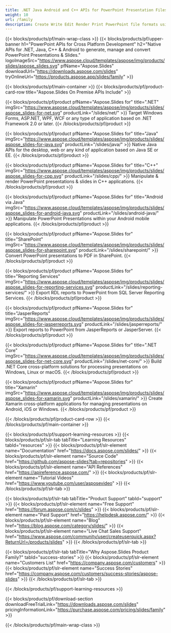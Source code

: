 ```yaml
---
title: .NET Java Android and C++ APIs for PowerPoint Presentation Files 
weight: 10
url: /family
description: Create Write Edit Render Print PowerPoint file formats using the relevant library in .NET Java Android SharePoint apps. Export Slides in SSRS and JasperReports
---
```


{{< blocks/products/pf/main-wrap-class >}}
{{< blocks/products/pf/upper-banner h1="PowerPoint APIs for Cross Platform Development" h2="Native APIs for .NET, Java, C++ & Android to generate, manage and convert PowerPoint Presentations & Slides." logoImageSrc="https://www.aspose.cloud/templates/aspose/img/products/slides/aspose_slides.svg" pfName="Aspose.Slides" downloadUrl="https://downloads.aspose.com/slides" tryOnlineUrl="https://products.aspose.app/slides/family" >}}

{{< blocks/products/pf/main-container >}}
{{< blocks/products/pf/product-card-row title="Aspose.Slides On Premise APIs Include" >}}

{{< blocks/products/pf/product pfName="Aspose.Slides for" title=".NET" imgSrc="https://www.aspose.cloud/templates/aspose/img/products/slides/aspose_slides-for-net.svg" productLink="/slides/net/" >}}
Target Windows Forms, ASP.NET, WPF, WCF or any type of application based on .NET Framework 2.0 or later.
{{< /blocks/products/pf/product >}}

{{< blocks/products/pf/product pfName="Aspose.Slides for" title="Java" imgSrc="https://www.aspose.cloud/templates/aspose/img/products/slides/aspose_slides-for-java.svg" productLink="/slides/java/" >}}
Native Java APIs for the desktop, web or any kind of application based on Java SE or EE.
{{< /blocks/products/pf/product >}}

{{< blocks/products/pf/product pfName="Aspose.Slides for" title="C++" imgSrc="https://www.aspose.cloud/templates/aspose/img/products/slides/aspose_slides-for-cpp.svg" productLink="/slides/cpp/" >}}
Manipulate & render PowerPoint presentations & slides in C++ applications.
{{< /blocks/products/pf/product >}}

{{< blocks/products/pf/product pfName="Aspose.Slides for" title="Android via Java" imgSrc="https://www.aspose.cloud/templates/aspose/img/products/slides/aspose_slides-for-android-java.svg" productLink="/slides/android-java/" >}}
Manipulate PowerPoint Presentations within your Android mobile applications.
{{< /blocks/products/pf/product >}}

{{< blocks/products/pf/product pfName="Aspose.Slides for" title="SharePoint" imgSrc="https://www.aspose.cloud/templates/aspose/img/products/slides/aspose_slides-for-sharepoint.svg" productLink="/slides/sharepoint/" >}}
Convert PowerPoint presentations to PDF in SharePoint.
{{< /blocks/products/pf/product >}}

{{< blocks/products/pf/product pfName="Aspose.Slides for" title="Reporting Services" imgSrc="https://www.aspose.cloud/templates/aspose/img/products/slides/aspose_slides-for-reporting-services.svg" productLink="/slides/reporting-services/" >}}
Export RDL reports to PowerPoint from SQL Server Reporting Services.
{{< /blocks/products/pf/product >}}

{{< blocks/products/pf/product pfName="Aspose.Slides for" title="JasperReports" imgSrc="https://www.aspose.cloud/templates/aspose/img/products/slides/aspose_slides-for-jasperreports.svg" productLink="/slides/jasperreports/" >}}
Export reports to PowerPoint from JasperReports or JasperServer.
{{< /blocks/products/pf/product >}}

{{< blocks/products/pf/product pfName="Aspose.Slides for" title=".NET Core" imgSrc="https://www.aspose.cloud/templates/aspose/img/products/slides/aspose_slides-for-net-core.svg" productLink="/slides/net-core/" >}}
Build .NET Core cross-platform solutions for processing presentations on Windows, Linux or macOS.
{{< /blocks/products/pf/product >}}

{{< blocks/products/pf/product pfName="Aspose.Slides for" title="Xamarin" imgSrc="https://www.aspose.cloud/templates/aspose/img/products/slides/aspose_slides-for-xamarin.svg" productLink="/slides/xamarin/" >}}
Create Xamarin cross-platform applications for managing presentations on Android, iOS or Windows.
{{< /blocks/products/pf/product >}}

{{< /blocks/products/pf/product-card-row >}}
{{< /blocks/products/pf/main-container >}}

{{< blocks/products/pf/support-learning-resources >}}
{{< blocks/products/pf/slr-tab tabTitle="Learning Resources" tabId="resources" >}}
{{< blocks/products/pf/slr-element name="Documentation" href="https://docs.aspose.com/slides/" >}}
{{< blocks/products/pf/slr-element name="Source Code" href="https://github.com/aspose-slides?tab=repositories" >}}
{{< blocks/products/pf/slr-element name="API References" href="https://apireference.aspose.com/" >}}
{{< blocks/products/pf/slr-element name="Tutorial Videos" href="https://www.youtube.com/user/asposevideo" >}}
{{< /blocks/products/pf/slr-tab >}}

{{< blocks/products/pf/slr-tab tabTitle="Product Support" tabId="support" >}}
{{< blocks/products/pf/slr-element name="Free Support" href="https://forum.aspose.com/c/slides" >}}
{{< blocks/products/pf/slr-element name="Paid Support" href="https://helpdesk.aspose.com/" >}}
{{< blocks/products/pf/slr-element name="Blog" href="https://blog.aspose.com/category/slides/" >}}
{{< blocks/products/pf/slr-element name="Live Chat Sales Support" href="https://www.aspose.com/community/user/createuserquick.aspx?ReturnUrl=/products/slides" >}}
{{< /blocks/products/pf/slr-tab >}}

{{< blocks/products/pf/slr-tab tabTitle="Why Aspose.Slides Product Family?" tabId="success-stories" >}}
{{< blocks/products/pf/slr-element name="Customers List" href="https://company.aspose.com/customers" >}}
{{< blocks/products/pf/slr-element name="Success Stories" href="https://company.aspose.com/customers/success-stories/aspose-slides" >}}
{{< /blocks/products/pf/slr-tab >}}

{{< /blocks/products/pf/support-learning-resources >}}

{{< blocks/products/pf/download-section downloadFreeTrialLink="https://downloads.aspose.com/slides" pricingInformationLink="https://purchase.aspose.com/pricing/slides/family" >}}

{{< /blocks/products/pf/main-wrap-class >}}